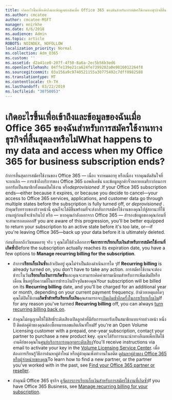 ```yaml
---
title: เกิดอะไรขึ้นเพื่อเข้าถึงและข้อมูลของฉันเมื่อ Office 365 ของฉันสำหรับการสมัครใช้งานทางธุรกิจที่สิ้นสุดลงหรือไม่
ms.author: cmcatee
author: cmcatee-MSFT
manager: mnirkhe
ms.date: 6/6/2018
ms.audience: Admin
ms.topic: article
ROBOTS: NOINDEX, NOFOLLOW
localization_priority: Normal
ms.collection: Adm_O365
ms.custom: ''
ms.assetid: d2a41ce0-207f-4f50-8a6a-2ec5b56b3ed6
ms.openlocfilehash: 04ffe139e21ca624fe7399202a0e9816012264f8
ms.sourcegitcommit: 03a156a9c9740521155a30775492c7dff0982588
ms.translationtype: MT
ms.contentlocale: th-TH
ms.lasthandoff: 03/22/2019
ms.locfileid: "30758053"
---
```

# <a name="what-happens-to-my-data-and-access-when-my-office-365-for-business-subscription-ends"></a><span data-ttu-id="80963-102">เกิดอะไรขึ้นเพื่อเข้าถึงและข้อมูลของฉันเมื่อ Office 365 ของฉันสำหรับการสมัครใช้งานทางธุรกิจที่สิ้นสุดลงหรือไม่</span><span class="sxs-lookup"><span data-stu-id="80963-102">What happens to my data and access when my Office 365 for business subscription ends?</span></span>

<span data-ttu-id="80963-103">ถ้าการสิ้นสุดการสมัครใช้งานของ Office 365 — เนื่อง จากหมดอายุ หรือเนื่อง จากคุณตัดสินใจที่จะยกเลิก — การเข้าถึงบริการของ Office 365 แอพลิเคชัน และข้อมูลลูกค้าจั่วหลายอเมริกาก่อนการบอกรับเป็นสมาชิกทั้งหมดปิดใช้งาน หรือ*deprovisioned*  .</span><span class="sxs-lookup"><span data-stu-id="80963-103">If your Office 365 subscription ends—either because it expires, or because you decide to cancel—your access to Office 365 services, applications, and customer data go through multiple states before the subscription is fully turned off, or  *deprovisioned*  .</span></span> <span data-ttu-id="80963-104">ถ้าคุณรับทราบของก้าวหน้านี้ คุณก็จะได้ดีขึ้นพร้อมที่จะส่งกลับการสมัครใช้งานของคุณไปสู่สถานะที่ใช้งานอยู่ก่อนที่จะช้าเกินไป หรือ — หากคุณกำลังออกจาก Office 365 — สำรองข้อมูลของคุณก่อนที่จะสามารถลบออก</span><span class="sxs-lookup"><span data-stu-id="80963-104">If you are aware of this progression, you'll be better equipped to return your subscription to an active state before it's too late, or—if you're leaving Office 365—back up your data before it is ultimately deleted.</span></span> 
  
<span data-ttu-id="80963-105">ก่อนที่บอกถึงวันหมดอายุ จริง ๆ คุณได้ใช้ตัวเลือกการ**จัดการการเรียกเก็บเงินสำหรับการสมัครใช้งานที่เกิดซ้ำ**</span><span class="sxs-lookup"><span data-stu-id="80963-105">Before the subscription actually reaches its expiration date, you have a few options to **Manage recurring billing for the subscription**.</span></span> 
  
- <span data-ttu-id="80963-106">ถ้าการ**เรียกเก็บเงินซ้ำ**แล้วเปิดอยู่ คุณไม่จำเป็นต้องดำเนินการใด ๆ</span><span class="sxs-lookup"><span data-stu-id="80963-106">If **Recurring billing** is already turned on, you don't have to take any action.</span></span> <span data-ttu-id="80963-107">การสมัครใช้งานจะต้องชำระในวัน**เรียกเก็บเงินการเกิดซ้ำ**และคุณจะสามารถคิดค่าธรรมเนียมสำหรับการเพิ่มเติมปีหรือเดือน ขึ้นอยู่กับความถี่ในการชำระเงินปัจจุบันของคุณ</span><span class="sxs-lookup"><span data-stu-id="80963-107">Your subscription will be billed on its **Recurring billing** date, and you'll be charged for an additional year or month, depending on your current payment frequency.</span></span> <span data-ttu-id="80963-108">ถ้าด้วยเหตุผลใดๆ คุณได้ปิดใช้งาน**เกิดซ้ำสำหรับเรียกเก็บเงิน**คุณสามารถจะ[เปิดเกิดซ้ำอีกครั้งในการเรียกเก็บเงิน](https://support.office.com/article/8d83b530-f4ca-47f6-a666-e5791cbacc7e)</span><span class="sxs-lookup"><span data-stu-id="80963-108">If for any reason you've turned **Recurring billing** off, you can always [turn recurring billing back on](https://support.office.com/article/8d83b530-f4ca-47f6-a666-e5791cbacc7e).</span></span>
    
- <span data-ttu-id="80963-109">ถ้าคุณไม่อนุญาตให้ใช้สิทธิ์ระดับเสียงเปิดลูกค้าที่มีกับการบอกรับเป็นสมาชิกแบบจ่ายล่วงหน้า หนึ่งปี ติดต่อคู่ค้าของคุณต้องซื้อหมายเลขผลิตภัณฑ์ใหม่</span><span class="sxs-lookup"><span data-stu-id="80963-109">If you're an Open Volume Licensing customer with a prepaid, one-year subscription, contact your partner to purchase a new product key.</span></span> <span data-ttu-id="80963-110">คุณจะได้รับการแนะนำทางอีเมลเพื่อเปิดใช้งานคีย์ของคุณใน[ศูนย์บริการการอนุญาตระดับเสียง](https://go.microsoft.com/fwlink/p/?LinkID=282016)</span><span class="sxs-lookup"><span data-stu-id="80963-110">You'll receive instructions via email to activate your key in the [Volume Licensing Service Center](https://go.microsoft.com/fwlink/p/?LinkID=282016).</span></span> <span data-ttu-id="80963-111">เมื่อต้องการเรียนรู้วิธีการค้นหาคู่ค้าใหม่ หรือคู่ค้าคุณเพิ่งทำงานในอดีต ดู[ค้นหาคู่ค้าของ Office 365 หรือผู้จำหน่ายของคุณ](https://support.office.com/article/b6c18a9b-2aed-4c84-9d75-af709160258c)</span><span class="sxs-lookup"><span data-stu-id="80963-111">To learn how to find a new partner, or the partner you've worked with in the past, see [Find your Office 365 partner or reseller](https://support.office.com/article/b6c18a9b-2aed-4c84-9d75-af709160258c).</span></span>
    
- <span data-ttu-id="80963-112">ถ้าคุณมี Office 365 ธุรกิจ ดู[จัดการการเรียกเก็บเงินสำหรับการสมัครใช้งานที่เกิดซ้ำ](https://support.office.com/article/8d83b530-f4ca-47f6-a666-e5791cbacc7e)</span><span class="sxs-lookup"><span data-stu-id="80963-112">If you have Office 365 Business, see [Manage recurring billing for your subscription](https://support.office.com/article/8d83b530-f4ca-47f6-a666-e5791cbacc7e).</span></span>
    

